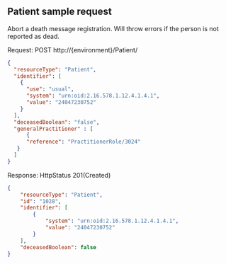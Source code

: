 ## Patient sample request
Abort a death message registration. Will throw errors if the person is not reported as dead.


Request: POST http://{environment}/Patient/
```json
{
  "resourceType": "Patient",
  "identifier": [
    {
      "use": "usual",
      "system": "urn:oid:2.16.578.1.12.4.1.4.1",
      "value": "24047230752"
    }
  ],
  "deceasedBoolean": "false",
  "generalPractitioner" : [
      {
      "reference": "PractitionerRole/3024"
   }
  ]
}
```

Response: HttpStatus 201(Created)
```json
{
    "resourceType": "Patient",
    "id": "1028",
    "identifier": [
        {
            "system": "urn:oid:2.16.578.1.12.4.1.4.1",
            "value": "24047230752"
        }
    ],
    "deceasedBoolean": false
}
```